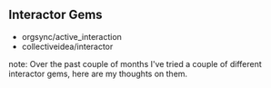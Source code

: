 ##  Interactor Gems

- orgsync/active_interaction
- collectiveidea/interactor

note:
    Over the past couple of months I've tried a couple of different interactor gems, here are my thoughts on them.
